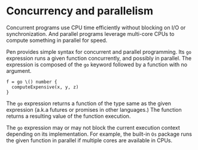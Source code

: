# Concurrency and parallelism

Concurrent programs use CPU time efficiently without blocking on I/O or synchronization. And parallel programs leverage multi-core CPUs to compute something in parallel for speed.

Pen provides simple syntax for concurrent and parallel programming. Its `go` expression runs a given function concurrently, and possibly in parallel. The expression is composed of the `go` keyword followed by a function with no argument.

```pen
f = go \() number {
  computeExpensive(x, y, z)
}
```

The `go` expression returns a function of the type same as the given expression (a.k.a futures or promises in other languages.) The function returns a resulting value of the function execution.

The `go` expression may or may not block the current execution context depending on its implementation. For example, the built-in `Os` package runs the given function in parallel if multiple cores are available in CPUs.
